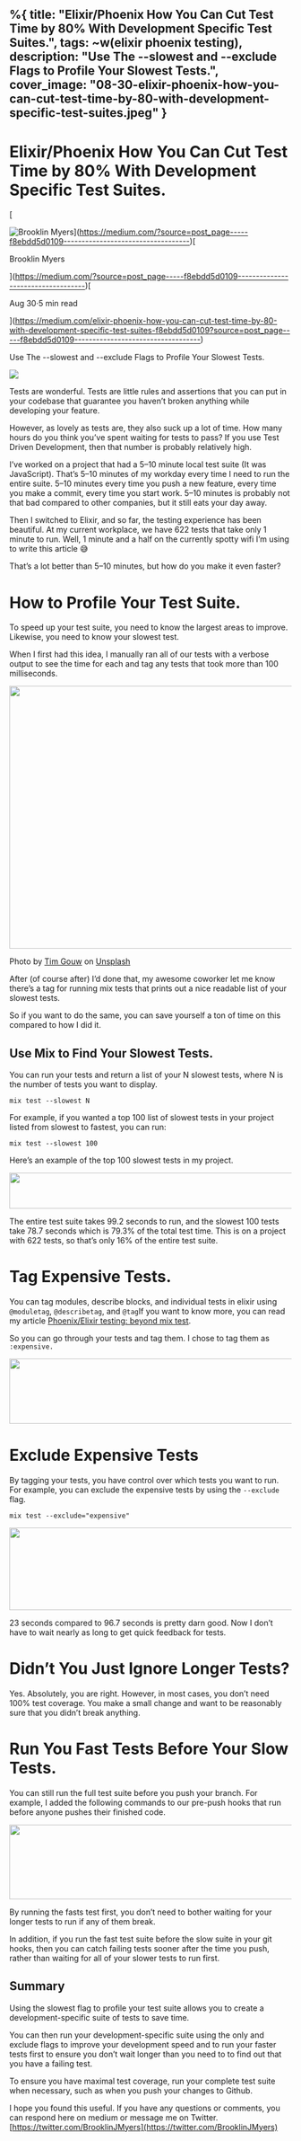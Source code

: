%{
  title: "Elixir/Phoenix How You Can Cut Test Time by 80% With Development Specific Test Suites.",
  tags: ~w(elixir phoenix testing),
  description: "Use The --slowest and --exclude Flags to Profile Your Slowest Tests.",
  cover_image: "08-30-elixir-phoenix-how-you-can-cut-test-time-by-80-with-development-specific-test-suites.jpeg"
}
---

Elixir/Phoenix How You Can Cut Test Time by 80% With Development Specific Test Suites.
======================================================================================

[

![Brooklin Myers](https://miro.medium.com/fit/c/56/56/1*BUQjkoiWYRl5s66QruO7Qg.jpeg)](https://medium.com/?source=post_page-----f8ebdd5d0109-----------------------------------)[

Brooklin Myers

](https://medium.com/?source=post_page-----f8ebdd5d0109-----------------------------------)[

Aug 30·5 min read

](https://medium.com/elixir-phoenix-how-you-can-cut-test-time-by-80-with-development-specific-test-suites-f8ebdd5d0109?source=post_page-----f8ebdd5d0109-----------------------------------)

Use The --slowest and --exclude Flags to Profile Your Slowest Tests.

![](https://miro.medium.com/max/1400/1*VyVEdcJFgt9h1fPMAzhKaQ.jpeg)

Tests are wonderful. Tests are little rules and assertions that you can put in your codebase that guarantee you haven’t broken anything while developing your feature.

However, as lovely as tests are, they also suck up a lot of time. How many hours do you think you’ve spent waiting for tests to pass? If you use Test Driven Development, then that number is probably relatively high.

I’ve worked on a project that had a 5–10 minute local test suite (It was JavaScript). That’s 5–10 minutes of my workday every time I need to run the entire suite. 5–10 minutes every time you push a new feature, every time you make a commit, every time you start work. 5–10 minutes is probably not that bad compared to other companies, but it still eats your day away.

Then I switched to Elixir, and so far, the testing experience has been beautiful. At my current workplace, we have 622 tests that take only 1 minute to run. Well, 1 minute and a half on the currently spotty wifi I’m using to write this article 😅

That’s a lot better than 5–10 minutes, but how do you make it even faster?

How to Profile Your Test Suite.
===============================

To speed up your test suite, you need to know the largest areas to improve. Likewise, you need to know your slowest test.

When I first had this idea, I manually ran all of our tests with a verbose output to see the time for each and tag any tests that took more than 100 milliseconds.

<img alt="" class="ef es eo ex w" src="https://miro.medium.com/max/1400/1\*dg-CEFVxCtizENgbVoLbBA.jpeg" width="700" height="468" srcSet="https://miro.medium.com/max/552/1\*dg-CEFVxCtizENgbVoLbBA.jpeg 276w, https://miro.medium.com/max/1104/1\*dg-CEFVxCtizENgbVoLbBA.jpeg 552w, https://miro.medium.com/max/1280/1\*dg-CEFVxCtizENgbVoLbBA.jpeg 640w, https://miro.medium.com/max/1400/1\*dg-CEFVxCtizENgbVoLbBA.jpeg 700w" sizes="700px" role="presentation"/>

Photo by [Tim Gouw](https://unsplash.com/@punttim?utm_source=unsplash&utm_medium=referral&utm_content=creditCopyText) on [Unsplash](https://unsplash.com/s/photos/stress?utm_source=unsplash&utm_medium=referral&utm_content=creditCopyText)

After (of course after) I’d done that, my awesome coworker let me know there’s a tag for running mix tests that prints out a nice readable list of your slowest tests.

So if you want to do the same, you can save yourself a ton of time on this compared to how I did it.

Use Mix to Find Your Slowest Tests.
-----------------------------------

You can run your tests and return a list of your N slowest tests, where N is the number of tests you want to display.

```
mix test --slowest N
```

For example, if you wanted a top 100 list of slowest tests in your project listed from slowest to fastest, you can run:

```
mix test --slowest 100
```

Here’s an example of the top 100 slowest tests in my project.

<img alt="" class="ef es eo ex w" src="https://miro.medium.com/max/1288/1\*gIeW3xbxoehdEhxtWyL6Ag.png" width="644" height="64" srcSet="https://miro.medium.com/max/552/1\*gIeW3xbxoehdEhxtWyL6Ag.png 276w, https://miro.medium.com/max/1104/1\*gIeW3xbxoehdEhxtWyL6Ag.png 552w, https://miro.medium.com/max/1280/1\*gIeW3xbxoehdEhxtWyL6Ag.png 640w, https://miro.medium.com/max/1288/1\*gIeW3xbxoehdEhxtWyL6Ag.png 644w" sizes="644px" role="presentation"/>

The entire test suite takes 99.2 seconds to run, and the slowest 100 tests take 78.7 seconds which is 79.3% of the total test time. This is on a project with 622 tests, so that’s only 16% of the entire test suite.

Tag Expensive Tests.
====================

You can tag modules, describe blocks, and individual tests in elixir using `@moduletag`, `@describetag`, and `@tag`If you want to know more, you can read my article [Phoenix/Elixir testing: beyond mix test](https://medium.com/phoenix-elixir-testing-beyond-mix-test-5b07de241001).

So you can go through your tests and tag them. I chose to tag them as `:expensive.`

<img alt="" class="ef es eo ex w" src="https://miro.medium.com/max/1400/1\*HkUC9Ed5sjMYj2RoF6YT4w.png" width="700" height="116" srcSet="https://miro.medium.com/max/552/1\*HkUC9Ed5sjMYj2RoF6YT4w.png 276w, https://miro.medium.com/max/1104/1\*HkUC9Ed5sjMYj2RoF6YT4w.png 552w, https://miro.medium.com/max/1280/1\*HkUC9Ed5sjMYj2RoF6YT4w.png 640w, https://miro.medium.com/max/1400/1\*HkUC9Ed5sjMYj2RoF6YT4w.png 700w" sizes="700px" role="presentation"/>

Exclude Expensive Tests
=======================

By tagging your tests, you have control over which tests you want to run. For example, you can exclude the expensive tests by using the `--exclude` flag.

```
mix test --exclude="expensive"
```

<img alt="" class="ef es eo ex w" src="https://miro.medium.com/max/1400/1\*6FGCbMVrXE4FWEeqCK1ofA.png" width="700" height="147" srcSet="https://miro.medium.com/max/552/1\*6FGCbMVrXE4FWEeqCK1ofA.png 276w, https://miro.medium.com/max/1104/1\*6FGCbMVrXE4FWEeqCK1ofA.png 552w, https://miro.medium.com/max/1280/1\*6FGCbMVrXE4FWEeqCK1ofA.png 640w, https://miro.medium.com/max/1400/1\*6FGCbMVrXE4FWEeqCK1ofA.png 700w" sizes="700px" role="presentation"/>

23 seconds compared to 96.7 seconds is pretty darn good. Now I don’t have to wait nearly as long to get quick feedback for tests.

Didn’t You Just Ignore Longer Tests?
====================================

Yes. Absolutely, you are right. However, in most cases, you don’t need 100% test coverage. You make a small change and want to be reasonably sure that you didn’t break anything.

Run You Fast Tests Before Your Slow Tests.
==========================================

You can still run the full test suite before you push your branch. For example, I added the following commands to our pre-push hooks that run before anyone pushes their finished code.

<img alt="" class="ef es eo ex w" src="https://miro.medium.com/max/1400/1\*ibiwsgNLNQQipi\_KxSBh9w.png" width="700" height="133" srcSet="https://miro.medium.com/max/552/1\*ibiwsgNLNQQipi\_KxSBh9w.png 276w, https://miro.medium.com/max/1104/1\*ibiwsgNLNQQipi\_KxSBh9w.png 552w, https://miro.medium.com/max/1280/1\*ibiwsgNLNQQipi\_KxSBh9w.png 640w, https://miro.medium.com/max/1400/1\*ibiwsgNLNQQipi\_KxSBh9w.png 700w" sizes="700px" role="presentation"/>

By running the fasts test first, you don’t need to bother waiting for your longer tests to run if any of them break.

In addition, if you run the fast test suite before the slow suite in your git hooks, then you can catch failing tests sooner after the time you push, rather than waiting for all of your slower tests to run first.

Summary
-------

Using the slowest flag to profile your test suite allows you to create a development-specific suite of tests to save time.

You can then run your development-specific suite using the only and exclude flags to improve your development speed and to run your faster tests first to ensure you don’t wait longer than you need to to find out that you have a failing test.

To ensure you have maximal test coverage, run your complete test suite when necessary, such as when you push your changes to Github.

I hope you found this useful. If you have any questions or comments, you can respond here on medium or message me on Twitter. [https://twitter.com/BrooklinJMyers](https://twitter.com/BrooklinJMyers)
